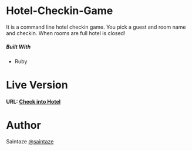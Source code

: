 # Hotel-Checkin-Game
It is a command line hotel checkin game. You pick a guest and room name and checkin. When rooms are full hotel is closed!

##### Built With
+ Ruby

# Live Version
####  URL: [Check into Hotel](https://repl.it/@saintaze/hotelcheckin)

# Author
Saintaze [@saintaze](https://github.com/saintaze/)
